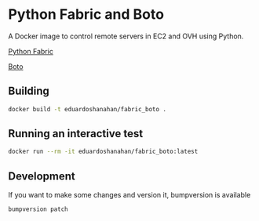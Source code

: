 # Python Fabric and Boto

A Docker image to control remote servers in EC2 and OVH using Python.

[Python Fabric](http://www.fabfile.org/)

[Boto](https://github.com/boto/boto3)

## Building

```bash
docker build -t eduardoshanahan/fabric_boto .
```

## Running an interactive test

```bash
docker run --rm -it eduardoshanahan/fabric_boto:latest
```

## Development

If you want to make some changes and version it, bumpversion is available

```bash
bumpversion patch
```
